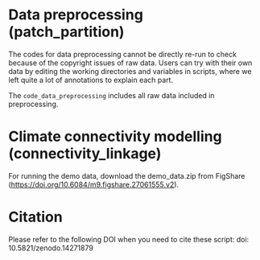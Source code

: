# Data preprocessing (patch_partition)

The codes for data preprocessing cannot be directly re-run to check because of the copyright issues of raw data. Users can try with their own data by editing the working directories and variables in scripts, where we left quite a lot of annotations to explain each part.


The `code_data_preprocessing` includes all raw data included in preprocessing.

# Climate connectivity modelling (connectivity_linkage)

For running the demo data, download the demo_data.zip from FigShare (https://doi.org/10.6084/m9.figshare.27061555.v2).


# Citation
Please refer to the following DOI when you need to cite these script: doi: 10.5821/zenodo.14271879
